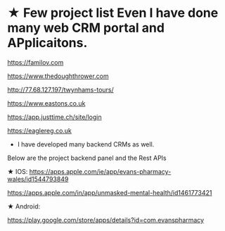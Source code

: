 
★ Few project list Even I have done many web CRM portal and APplicaitons.
======================
https://familov.com

https://www.thedoughthrower.com

http://77.68.127.197/twynhams-tours/

https://www.eastons.co.uk

https://app.justtime.ch/site/login

https://eaglereg.co.uk


- I have developed many backend CRMs as well. 

Below are the project backend panel and the Rest APIs

★  IOS:
https://apps.apple.com/ie/app/evans-pharmacy-wales/id1544793849

https://apps.apple.com/in/app/unmasked-mental-health/id1461773421

★  Android:

https://play.google.com/store/apps/details?id=com.evanspharmacy